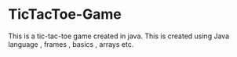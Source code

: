 # TicTacToe-Game
This is a tic-tac-toe game created in java.
This is created using Java language , frames , basics , arrays etc. 
